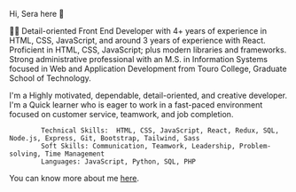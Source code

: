 Hi, Sera here 👋

👨‍💻 Detail-oriented Front End Developer with 4+ years of experience in HTML, CSS, JavaScript, and around 3 years of experience with React. Proficient in HTML, CSS, JavaScript; plus modern libraries and frameworks. Strong administrative professional with an M.S. in Information Systems focused in Web and Application Development from Touro College, Graduate School of Technology.

I'm a Highly motivated, dependable, detail-oriented, and creative developer. I'm a Quick learner who is eager to work in a fast-paced environment focused on customer service, teamwork, and job completion.

            Technical Skills:  HTML, CSS, JavaScript, React, Redux, SQL, Node.js, Express, Git, Bootstrap, Tailwind, Sass
            Soft Skills: Communication, Teamwork, Leadership, Problem-solving, Time Management
            Languages: JavaScript, Python, SQL, PHP

You can know more about me [here](https://www.linkedin.com/in/serikashyr).
